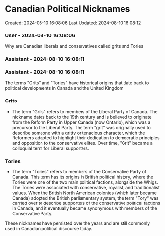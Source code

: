 # Canadian Political Nicknames

Created: 2024-08-10 16:08:06
Last Updated: 2024-08-10 16:08:12

### User - 2024-08-10 16:08:06

Why are Canadian liberals and conservatives called grits and Tories 

### Assistant - 2024-08-10 16:08:11



### Assistant - 2024-08-10 16:08:11

The terms "Grits" and "Tories" have historical origins that date back to political developments in Canada and the United Kingdom.

### **Grits**
- The term "Grits" refers to members of the Liberal Party of Canada. The nickname dates back to the 19th century and is believed to originate from the Reform Party in Upper Canada (now Ontario), which was a precursor to the Liberal Party. The term "grit" was originally used to describe someone with a gritty or tenacious character, which the Reformers adopted to highlight their dedication to democratic principles and opposition to the conservative elites. Over time, "Grit" became a colloquial term for Liberal supporters.

### **Tories**
- The term "Tories" refers to members of the Conservative Party of Canada. This term has its origins in British political history, where the Tories were one of the two main political factions, alongside the Whigs. The Tories were associated with conservative, royalist, and traditionalist values. When the British North American colonies (which later became Canada) adopted the British parliamentary system, the term "Tory" was carried over to describe supporters of the conservative political factions in Canada, and it eventually became synonymous with members of the Conservative Party.

These nicknames have persisted over the years and are still commonly used in Canadian political discourse today.

